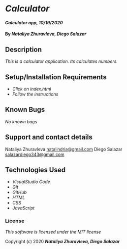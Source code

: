 # _Calculator_

#### _Calculator app, 10/19/2020_

#### By _**Nataliya Zhuravleva, Diego Salazar**_

## Description

_This is a calculator application. Its calculates numbers._

## Setup/Installation Requirements

* _Click on index.html_
* _Follow the instructions_


## Known Bugs

_No known bags_

## Support and contact details

Nataliya Zhuravleva [natalindria@gmail.com](mailto:natalindria@gmail.com)
Diego Salazar [salazardiego343@gmail.com](mailto:salazardiego343@gmail.com)

## Technologies Used

* _VisualStudio Code_
* _Git_
* _GitHub_
* _HTML_
* _CSS_
* _JavaScript_

### License

*This software is licensed under the MIT license*

Copyright (c) 2020 **_Nataliya Zhuravleva, Diego Salazar_**
